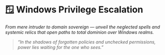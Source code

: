 # 🪟 Windows Privilege Escalation  
*From mere intruder to domain sovereign — unveil the neglected spells and systemic relics that open paths to total dominion over Windows realms.*

> *“In the shadows of forgotten policies and unchecked permissions, power lies waiting for the one who sees.”*
